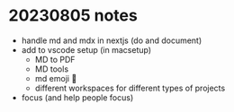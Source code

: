 # 20230805 notes

- handle md and mdx in nextjs (do and document)
- add to vscode setup (in macsetup)
  - MD to PDF
  - MD tools
  - md emoji :rocket:
  - different workspaces for different types of projects
- focus (and help people focus)